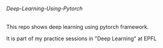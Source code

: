 ###### Deep-Learning-Using-Pytorch

This repo shows deep learning using pytorch framework.


It is part of my practice sessions in "Deep Learning" at EPFL

